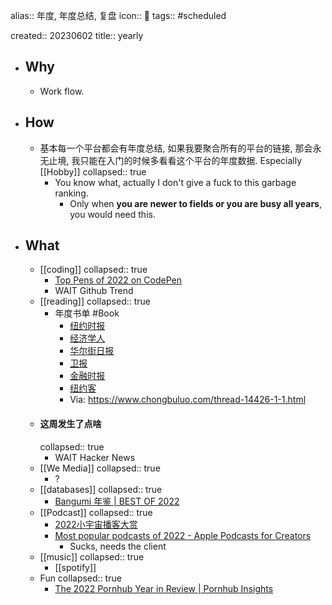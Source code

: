 alias:: 年度, 年度总结, 复盘
icon:: 📅
tags:: #scheduled 

created:: 20230602
title:: yearly

- ## Why
  - Work flow.
- ## How
  - 基本每一个平台都会有年度总结, 如果我要聚合所有的平台的链接, 那会永无止境, 我只能在入门的时候多看看这个平台的年度数据. Especially [[Hobby]]
    collapsed:: true
    - You know what, actually I don't give a fuck to this garbage ranking.
      - Only when **you are newer to fields or you are busy all years**, you would need this.
- ## What
  - [[coding]]
    collapsed:: true
    - [Top Pens of 2022 on CodePen](https://codepen.io/2022/popular/pens/)
    - WAIT Github Trend
  - [[reading]]
    collapsed:: true
    - 年度书单 #Book
      - [纽约时报](https://nytimes.com/2022/11/29/books/best-books-2022.html)
      - [经济学人](https://economist.com/culture/2022/12/06/these-are-the-economists-best-books-of-2022)
      - [华尔街日报](https://wsj.com/articles/the-best-reading-of-2022-11670613727)
      - [卫报](https://theguardian.com/books/2022/dec/03/the-best-books-of-2022)
      - [金融时报](https://ft.com/content/2dd61d03-13ac-4278-8214-678c1d9a33c1)
      - [纽约客](https://newyorker.com/best-books-2022)
      - Via: https://www.chongbuluo.com/thread-14426-1-1.html
  - #### 这周发生了点啥
    collapsed:: true
    - WAIT Hacker News
  - [[We Media]]
    collapsed:: true
    - ?
  - [[databases]]
    collapsed:: true
    - [Bangumi 年鉴 | BEST OF 2022](https://bgm.tv/award/2022)
  - [[Podcast]]
    collapsed:: true
    - [2022小宇宙播客大赏](https://annual.podcast.xyz/2022)
    - [Most popular podcasts of 2022 - Apple Podcasts for Creators](https://podcasters.apple.com/4704-news-2022-eoy-charts)
      - Sucks, needs the client
  - [[music]]
    collapsed:: true
    - [[spotify]]
  - Fun
    collapsed:: true
    - [The 2022 Pornhub Year in Review | Pornhub Insights](https://www.pornhub.com/insights/2022-year-in-review)